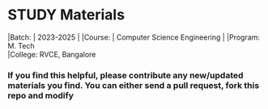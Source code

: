 # STUDY Materials

|Batch: | 2023-2025 | 
|Course: | Computer Science Engineering |
|Program: M. Tech \
|College: RVCE, Bangalore 

### If you find this helpful, please contribute any new/updated materials you find. You can either send a pull request, fork this repo and modify
